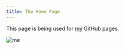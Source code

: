 ```yaml
---
title: The Home Page
---
```

This page is being used for [my]({{site.github.owner_url}}) GitHub pages.

![me]({{site.github.owner_gravatar_url}})

